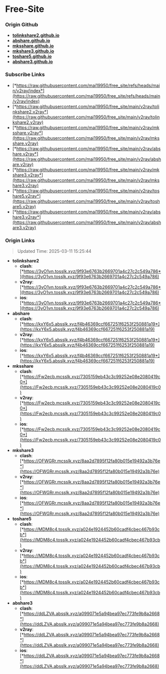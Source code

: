 # Free-Site

### Origin Github

- [**tolinkshare2.github.io**](https://github.com/tolinkshare2/tolinkshare2.github.io)
- [**abshare.github.io**](https://github.com/abshare/abshare.github.io)
- [**mksshare.github.io**](https://github.com/mksshare/mksshare.github.io)
- [**mkshare3.github.io**](https://github.com/mkshare3/mkshare3.github.io)
- [**toshare5.github.io**](https://github.com/toshare5/toshare5.github.io)
- [**abshare3.github.io**](https://github.com/abshare3/abshare3.github.io)

### Subscribe Links

- [*https://raw.githubusercontent.com/mai19950/free_site/refs/heads/main/v2ray/index*](https://raw.githubusercontent.com/mai19950/free_site/refs/heads/main/v2ray/index)
- [*https://raw.githubusercontent.com/mai19950/free_site/main/v2ray/tolinkshare2.v2ray*](https://raw.githubusercontent.com/mai19950/free_site/main/v2ray/tolinkshare2.v2ray)
- [*https://raw.githubusercontent.com/mai19950/free_site/main/v2ray/mksshare.v2ray*](https://raw.githubusercontent.com/mai19950/free_site/main/v2ray/mksshare.v2ray)
- [*https://raw.githubusercontent.com/mai19950/free_site/main/v2ray/abshare.v2ray*](https://raw.githubusercontent.com/mai19950/free_site/main/v2ray/abshare.v2ray)
- [*https://raw.githubusercontent.com/mai19950/free_site/main/v2ray/mkshare3.v2ray*](https://raw.githubusercontent.com/mai19950/free_site/main/v2ray/mkshare3.v2ray)
- [*https://raw.githubusercontent.com/mai19950/free_site/main/v2ray/toshare5.v2ray*](https://raw.githubusercontent.com/mai19950/free_site/main/v2ray/toshare5.v2ray)
- [*https://raw.githubusercontent.com/mai19950/free_site/main/v2ray/abshare3.v2ray*](https://raw.githubusercontent.com/mai19950/free_site/main/v2ray/abshare3.v2ray)

### Origin Links

> Updated Time: 2025-03-11 15:25:44

- **tolinkshare2**
  - **clash**: [*https://3yO1vn.tosslk.xyz/9f93e6763b2669701a4c27c2c549a786*](https://3yO1vn.tosslk.xyz/9f93e6763b2669701a4c27c2c549a786)
  - **v2ray**: [*https://3yO1vn.tosslk.xyz/9f93e6763b2669701a4c27c2c549a786*](https://3yO1vn.tosslk.xyz/9f93e6763b2669701a4c27c2c549a786)
  - **ios**: [*https://3yO1vn.tosslk.xyz/9f93e6763b2669701a4c27c2c549a786*](https://3yO1vn.tosslk.xyz/9f93e6763b2669701a4c27c2c549a786)
- **abshare**
  - **clash**: [*https://kxY6x5.absslk.xyz/f4b46369ccf667251f6253f250881a19*](https://kxY6x5.absslk.xyz/f4b46369ccf667251f6253f250881a19)
  - **v2ray**: [*https://kxY6x5.absslk.xyz/f4b46369ccf667251f6253f250881a19*](https://kxY6x5.absslk.xyz/f4b46369ccf667251f6253f250881a19)
  - **ios**: [*https://kxY6x5.absslk.xyz/f4b46369ccf667251f6253f250881a19*](https://kxY6x5.absslk.xyz/f4b46369ccf667251f6253f250881a19)
- **mksshare**
  - **clash**: [*https://Fw2ecb.mcsslk.xyz/7305159eb43c3c99252e08e2080419c0*](https://Fw2ecb.mcsslk.xyz/7305159eb43c3c99252e08e2080419c0)
  - **v2ray**: [*https://Fw2ecb.mcsslk.xyz/7305159eb43c3c99252e08e2080419c0*](https://Fw2ecb.mcsslk.xyz/7305159eb43c3c99252e08e2080419c0)
  - **ios**: [*https://Fw2ecb.mcsslk.xyz/7305159eb43c3c99252e08e2080419c0*](https://Fw2ecb.mcsslk.xyz/7305159eb43c3c99252e08e2080419c0)
- **mkshare3**
  - **clash**: [*https://OFWGRr.mcsslk.xyz/8aa2d7895f12fa80b015e19492a3b76e*](https://OFWGRr.mcsslk.xyz/8aa2d7895f12fa80b015e19492a3b76e)
  - **v2ray**: [*https://OFWGRr.mcsslk.xyz/8aa2d7895f12fa80b015e19492a3b76e*](https://OFWGRr.mcsslk.xyz/8aa2d7895f12fa80b015e19492a3b76e)
  - **ios**: [*https://OFWGRr.mcsslk.xyz/8aa2d7895f12fa80b015e19492a3b76e*](https://OFWGRr.mcsslk.xyz/8aa2d7895f12fa80b015e19492a3b76e)
- **toshare5**
  - **clash**: [*https://MDM8c4.tosslk.xyz/a024e1924452b60cadf4cbec467b93cb*](https://MDM8c4.tosslk.xyz/a024e1924452b60cadf4cbec467b93cb)
  - **v2ray**: [*https://MDM8c4.tosslk.xyz/a024e1924452b60cadf4cbec467b93cb*](https://MDM8c4.tosslk.xyz/a024e1924452b60cadf4cbec467b93cb)
  - **ios**: [*https://MDM8c4.tosslk.xyz/a024e1924452b60cadf4cbec467b93cb*](https://MDM8c4.tosslk.xyz/a024e1924452b60cadf4cbec467b93cb)
- **abshare3**
  - **clash**: [*https://ddLZVA.absslk.xyz/a099071e5a94bea97ec773fe9b8a2668*](https://ddLZVA.absslk.xyz/a099071e5a94bea97ec773fe9b8a2668)
  - **v2ray**: [*https://ddLZVA.absslk.xyz/a099071e5a94bea97ec773fe9b8a2668*](https://ddLZVA.absslk.xyz/a099071e5a94bea97ec773fe9b8a2668)
  - **ios**: [*https://ddLZVA.absslk.xyz/a099071e5a94bea97ec773fe9b8a2668*](https://ddLZVA.absslk.xyz/a099071e5a94bea97ec773fe9b8a2668)
